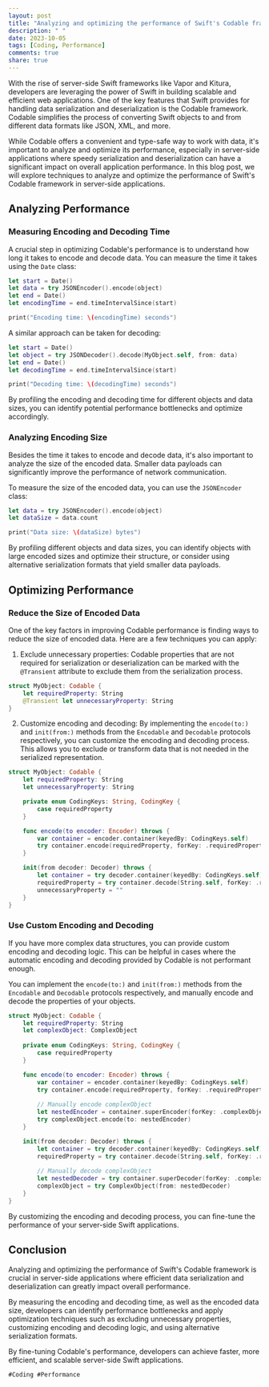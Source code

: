 ```yaml
---
layout: post
title: "Analyzing and optimizing the performance of Swift's Codable framework in server-side applications"
description: " "
date: 2023-10-05
tags: [Coding, Performance]
comments: true
share: true
---
```


With the rise of server-side Swift frameworks like Vapor and Kitura, developers are leveraging the power of Swift in building scalable and efficient web applications. One of the key features that Swift provides for handling data serialization and deserialization is the Codable framework. Codable simplifies the process of converting Swift objects to and from different data formats like JSON, XML, and more.

While Codable offers a convenient and type-safe way to work with data, it's important to analyze and optimize its performance, especially in server-side applications where speedy serialization and deserialization can have a significant impact on overall application performance. In this blog post, we will explore techniques to analyze and optimize the performance of Swift's Codable framework in server-side applications.

## Analyzing Performance

### Measuring Encoding and Decoding Time

A crucial step in optimizing Codable's performance is to understand how long it takes to encode and decode data. You can measure the time it takes using the `Date` class:

```swift
let start = Date()
let data = try JSONEncoder().encode(object)
let end = Date()
let encodingTime = end.timeIntervalSince(start)

print("Encoding time: \(encodingTime) seconds")
```

A similar approach can be taken for decoding:

```swift
let start = Date()
let object = try JSONDecoder().decode(MyObject.self, from: data)
let end = Date()
let decodingTime = end.timeIntervalSince(start)

print("Decoding time: \(decodingTime) seconds")
```

By profiling the encoding and decoding time for different objects and data sizes, you can identify potential performance bottlenecks and optimize accordingly.

### Analyzing Encoding Size

Besides the time it takes to encode and decode data, it's also important to analyze the size of the encoded data. Smaller data payloads can significantly improve the performance of network communication.

To measure the size of the encoded data, you can use the `JSONEncoder` class:

```swift
let data = try JSONEncoder().encode(object)
let dataSize = data.count

print("Data size: \(dataSize) bytes")
```

By profiling different objects and data sizes, you can identify objects with large encoded sizes and optimize their structure, or consider using alternative serialization formats that yield smaller data payloads.

## Optimizing Performance

### Reduce the Size of Encoded Data

One of the key factors in improving Codable performance is finding ways to reduce the size of encoded data. Here are a few techniques you can apply:

1. Exclude unnecessary properties: Codable properties that are not required for serialization or deserialization can be marked with the `@Transient` attribute to exclude them from the serialization process.

```swift
struct MyObject: Codable {
    let requiredProperty: String
    @Transient let unnecessaryProperty: String
}
```

2. Customize encoding and decoding: By implementing the `encode(to:)` and `init(from:)` methods from the `Encodable` and `Decodable` protocols respectively, you can customize the encoding and decoding process. This allows you to exclude or transform data that is not needed in the serialized representation.

```swift
struct MyObject: Codable {
    let requiredProperty: String
    let unnecessaryProperty: String

    private enum CodingKeys: String, CodingKey {
        case requiredProperty
    }

    func encode(to encoder: Encoder) throws {
        var container = encoder.container(keyedBy: CodingKeys.self)
        try container.encode(requiredProperty, forKey: .requiredProperty)
    }

    init(from decoder: Decoder) throws {
        let container = try decoder.container(keyedBy: CodingKeys.self)
        requiredProperty = try container.decode(String.self, forKey: .requiredProperty)
        unnecessaryProperty = ""
    }
}
```

### Use Custom Encoding and Decoding

If you have more complex data structures, you can provide custom encoding and decoding logic. This can be helpful in cases where the automatic encoding and decoding provided by Codable is not performant enough.

You can implement the `encode(to:)` and `init(from:)` methods from the `Encodable` and `Decodable` protocols respectively, and manually encode and decode the properties of your objects.

```swift
struct MyObject: Codable {
    let requiredProperty: String
    let complexObject: ComplexObject
    
    private enum CodingKeys: String, CodingKey {
        case requiredProperty
    }

    func encode(to encoder: Encoder) throws {
        var container = encoder.container(keyedBy: CodingKeys.self)
        try container.encode(requiredProperty, forKey: .requiredProperty)
  
        // Manually encode complexObject
        let nestedEncoder = container.superEncoder(forKey: .complexObject)
        try complexObject.encode(to: nestedEncoder)
    }

    init(from decoder: Decoder) throws {
        let container = try decoder.container(keyedBy: CodingKeys.self)
        requiredProperty = try container.decode(String.self, forKey: .requiredProperty)
  
        // Manually decode complexObject
        let nestedDecoder = try container.superDecoder(forKey: .complexObject)
        complexObject = try ComplexObject(from: nestedDecoder)
    }
}
```

By customizing the encoding and decoding process, you can fine-tune the performance of your server-side Swift applications.

## Conclusion

Analyzing and optimizing the performance of Swift's Codable framework is crucial in server-side applications where efficient data serialization and deserialization can greatly impact overall performance.

By measuring the encoding and decoding time, as well as the encoded data size, developers can identify performance bottlenecks and apply optimization techniques such as excluding unnecessary properties, customizing encoding and decoding logic, and using alternative serialization formats.

By fine-tuning Codable's performance, developers can achieve faster, more efficient, and scalable server-side Swift applications.

```markdown
#Coding #Performance
```